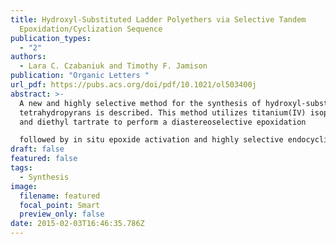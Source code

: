 ```yaml
---
title: Hydroxyl-Substituted Ladder Polyethers via Selective Tandem
  Epoxidation/Cyclization Sequence
publication_types:
  - "2"
authors:
  - Lara C. Czabaniuk and Timothy F. Jamison
publication: "Organic Letters "
url_pdf: https://pubs.acs.org/doi/pdf/10.1021/ol503400j
abstract: >-
  A new and highly selective method for the synthesis of hydroxyl-substituted
  tetrahydropyrans is described. This method utilizes titanium(IV) isopropoxide
  and diethyl tartrate to perform a diastereoselective epoxidation

  followed by in situ epoxide activation and highly selective endocyclization to form the desired tetrahydropyran ring. The HIJ ring fragment of the marine ladder polyether yessotoxin was synthesized using this two-stage tactic that proceeds with high efficiency and excellent regioselectivity
draft: false
featured: false
tags:
  - Synthesis
image:
  filename: featured
  focal_point: Smart
  preview_only: false
date: 2015-02-03T16:46:35.786Z
---
```


